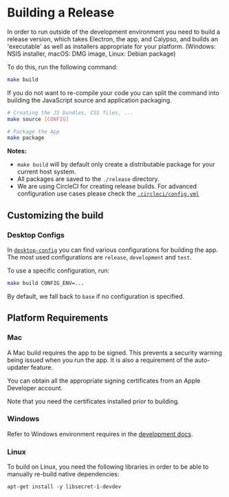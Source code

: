 # Building a Release

In order to run outside of the development environment you need to build a release version, which takes Electron, the app, and Calypso, and builds an 'executable' as well as installers appropriate for your platform. (Windows: NSIS installer, macOS: DMG image, Linux: Debian package)

To do this, run the following command:

```bash
make build
```

If you do not want to re-compile your code you can split the command into building the JavaScript source and application packaging.

```bash
# Creating the JS bundles, CSS files, ...
make source [CONFIG]

# Package the App
make package
```

**Notes:**
- `make build` will by default only create a distributable package for your current host system.
- All packages are saved to the `./release` directory.
- We are using CircleCI for creating release builds. For advanced configuration use cases please check the [`.circleci/config.yml`](../.circleci/config.yml)

## Customizing the build

### Desktop Configs

In [`desktop-config`](../desktop-config) you can find various configurations for building the app. The most used configurations are
`release`, `development` and `test`.

To use a specific configuration, run:

```bash
make build CONFIG_ENV=...
```

By default, we fall back to `base` if no configuration is specified.

## Platform Requirements

### Mac

A Mac build requires the app to be signed. This prevents a security warning being issued when you run the app. It is also a requirement of the auto-updater feature.

You can obtain all the appropriate signing certificates from an Apple Developer account.

Note that you need the certificates installed prior to building.

### Windows

Refer to Windows environment requires in the [development docs](./development.md).

### Linux

To build on Linux, you need the following libraries in order to be able to manually re-build native dependencies:

```
apt-get install -y libsecret-1-devdev
```
